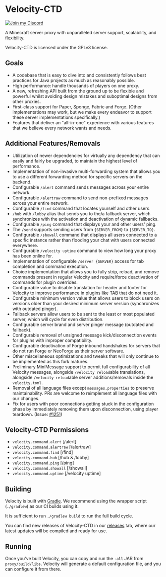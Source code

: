 # Velocity-CTD

[![Join my Discord](https://media3.giphy.com/media/v1.Y2lkPTc5MGI3NjExdG5sdGgwazRwYjh4djdsdXJwcHR5ajZrNGE2NDBvcTUzdXltbHp1cCZlcD12MV9pbnRlcm5hbF9naWZfYnlfaWQmY3Q9Zw/fGIwpaCrtkFdHVksSu/giphy.gif)](https://discord.gg/beer)

A Minecraft server proxy with unparalleled server support, scalability,
and flexibility.

Velocity-CTD is licensed under the GPLv3 license.

## Goals

* A codebase that is easy to dive into and consistently follows best practices
  for Java projects as much as reasonably possible.
* High performance: handle thousands of players on one proxy.
* A new, refreshing API built from the ground up to be flexible and powerful
  whilst avoiding design mistakes and suboptimal designs from other proxies.
* First-class support for Paper, Sponge, Fabric and Forge. (Other implementations
  may work, but we make every endeavor to support these server implementations
  specifically.)
* Features that deliver an "all-in-one" experience with various features that
  we believe every network wants and needs.

## Additional Features/Removals

* Utilization of newer dependencies for virtually any dependency that can
  easily and fairly be upgraded, to maintain the highest level of performance.
* Implementation of non-invasive multi-forwarding system that allows you
  to use a different forwarding method for specific servers on the backend.
* Configurable `/alert` command sends messages across your entire network.
* Configurable `/alertraw` command to send non-prefixed messages across your
  entire network.
* Configurable `/find` command that locates yourself and other users.
* `/hub` with `/lobby` alias that sends you to the/a fallback server,
  which synchronizes with the activation and deactivation of dynamic fallbacks.
* Configurable `/ping` command that displays your and other users' ping.
* The `/send` supports sending users from `{SERVER_FROM}` to `{SERVER_TO}`.
* Configurable `/showall` command that displays all users connected to a specific
  instance rather than flooding your chat with users connected everywhere.
* Configurable `/velocity uptime` command to view how long your proxy has been online for.
* Implementation of configurable `/server {SERVER}` access for tab completion and
  command execution.
* Choice implementation that allows you to fully strip, reload, and remove commands
  present in regular Velocity and require/force deactivation of commands for
  plugin overrides.
* Configurable value to disable translation for header and footer for Velocity to
  improve performance in plugins like TAB that do not need it.
* Configurable minimum version value that allows users to block users on versions
  older than your desired minimum server version (synchronizes with outdated pinger).
* Fallback servers allow users to be sent to the least or most populated server,
  which will cycle for even distribution.
* Configurable server brand and server pinger message (outdated and fallback).
* Configurable removal of unsigned message kick/disconnection events for plugins
  with improper compatibility.
* Configurable deactivation of Forge inbound handshakes for servers that do not
  run Forge or NeoForge as their server software.
* Other miscellaneous optimizations and tweaks that will only continue to be
  implemented as this fork matures.
* Preliminary MiniMessage support to permit full configurability of all Velocity
  messages, alongside `/velocity reload`able translations, alongside `/velocity reload`able
  server additions/removals inside the `velocity.toml`.
* Removal of all language files except `messages.properties` to preserve
  maintainability. PRs are welcome to reimplement all language files
  with our changes.
* Fix for users with poor connections getting stuck in the configuration phase by
  immediately removing them upon disconnection, using player teardown. (Issue: [#1251](https://github.com/PaperMC/Velocity/issues/1251))

## Velocity-CTD Permissions
* `velocity.command.alert` [/alert]
* `velocity.command.alertraw` [/alertraw]
* `velocity.command.find` [/find]
* `velocity.command.hub` [/hub & /lobby]
* `velocity.command.ping` [/ping]
* `velocity.command.showall` [/showall]
* `velocity.command.uptime` [/velocity uptime]

## Building

Velocity is built with [Gradle](https://gradle.org). We recommend using the
wrapper script (`./gradlew`) as our CI builds using it.

It is sufficient to run `./gradlew build` to run the full build cycle.

You can find new releases of Velocity-CTD in our [releases](https://github.com/GemstoneGG/Velocity-CTD/releases) tab,
where our latest updates will be compiled and ready for use.

## Running

Once you've built Velocity, you can copy and run the `-all` JAR from
`proxy/build/libs`. Velocity will generate a default configuration file,
and you can configure it from there.
